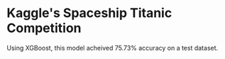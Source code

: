 <h1>Kaggle's Spaceship Titanic Competition</h1>
Using XGBoost, this model acheived 75.73% accuracy on a test dataset.
